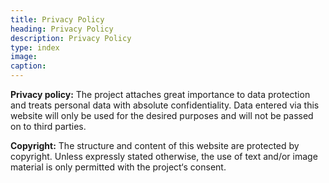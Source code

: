 ```yaml
---
title: Privacy Policy
heading: Privacy Policy
description: Privacy Policy
type: index
image:
caption:
---
```


**Privacy policy:**
The project attaches great importance to data protection and treats personal data with absolute confidentiality. Data entered via this website will only be used for the desired purposes and will not be passed on to third parties.

**Copyright:**
The structure and content of this website are protected by copyright. Unless expressly stated otherwise, the use of text and/or image material is only permitted with the project‘s consent. 
